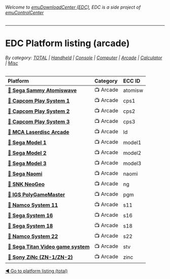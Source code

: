 ###### Welcome to [emuDownloadCenter (EDC)](https://github.com/PhoenixInteractiveNL/emuDownloadCenter/wiki/), EDC is a side project of [emuControlCenter](https://github.com/PhoenixInteractiveNL/emuControlCenter/wiki/)
***
# EDC Platform listing (arcade)

###### By category: [TOTAL](https://github.com/PhoenixInteractiveNL/emuDownloadCenter/wiki/EDC-Platform-List) | [Handheld](https://github.com/PhoenixInteractiveNL/emuDownloadCenter/wiki/EDC-Platform-List-Handheld) | [Console](https://github.com/PhoenixInteractiveNL/emuDownloadCenter/wiki/EDC-Platform-List-Console) | [Computer](https://github.com/PhoenixInteractiveNL/emuDownloadCenter/wiki/EDC-Platform-List-Computer) | [Arcade](https://github.com/PhoenixInteractiveNL/emuDownloadCenter/wiki/EDC-Platform-List-Arcade) | [Calculator](https://github.com/PhoenixInteractiveNL/emuDownloadCenter/wiki/EDC-Platform-List-Calculator) | [Misc](https://github.com/PhoenixInteractiveNL/emuDownloadCenter/wiki/EDC-Platform-List-Misc)

| Platform | Category | ECC ID |
|:---------|:---------|:-------|
| [:file_folder: **Sega Sammy Atomiswave**](https://github.com/PhoenixInteractiveNL/emuDownloadCenter/wiki/Platform-atomisw) | :tv: Arcade | atomisw |
| [:file_folder: **Capcom Play System 1**](https://github.com/PhoenixInteractiveNL/emuDownloadCenter/wiki/Platform-cps1) | :tv: Arcade | cps1 |
| [:file_folder: **Capcom Play System 2**](https://github.com/PhoenixInteractiveNL/emuDownloadCenter/wiki/Platform-cps2) | :tv: Arcade | cps2 |
| [:file_folder: **Capcom Play System 3**](https://github.com/PhoenixInteractiveNL/emuDownloadCenter/wiki/Platform-cps3) | :tv: Arcade | cps3 |
| [:file_folder: **MCA Laserdisc Arcade**](https://github.com/PhoenixInteractiveNL/emuDownloadCenter/wiki/Platform-ld) | :tv: Arcade | ld |
| [:file_folder: **Sega Model 1**](https://github.com/PhoenixInteractiveNL/emuDownloadCenter/wiki/Platform-model1) | :tv: Arcade | model1 |
| [:file_folder: **Sega Model 2**](https://github.com/PhoenixInteractiveNL/emuDownloadCenter/wiki/Platform-model2) | :tv: Arcade | model2 |
| [:file_folder: **Sega Model 3**](https://github.com/PhoenixInteractiveNL/emuDownloadCenter/wiki/Platform-model3) | :tv: Arcade | model3 |
| [:file_folder: **Sega Naomi**](https://github.com/PhoenixInteractiveNL/emuDownloadCenter/wiki/Platform-naomi) | :tv: Arcade | naomi |
| [:file_folder: **SNK NeoGeo**](https://github.com/PhoenixInteractiveNL/emuDownloadCenter/wiki/Platform-ng) | :tv: Arcade | ng |
| [:file_folder: **IGS PolyGameMaster**](https://github.com/PhoenixInteractiveNL/emuDownloadCenter/wiki/Platform-pgm) | :tv: Arcade | pgm |
| [:file_folder: **Namco System 11**](https://github.com/PhoenixInteractiveNL/emuDownloadCenter/wiki/Platform-s11) | :tv: Arcade | s11 |
| [:file_folder: **Sega System 16**](https://github.com/PhoenixInteractiveNL/emuDownloadCenter/wiki/Platform-s16) | :tv: Arcade | s16 |
| [:file_folder: **Sega System 18**](https://github.com/PhoenixInteractiveNL/emuDownloadCenter/wiki/Platform-s18) | :tv: Arcade | s18 |
| [:file_folder: **Namco System 22**](https://github.com/PhoenixInteractiveNL/emuDownloadCenter/wiki/Platform-s22) | :tv: Arcade | s22 |
| [:file_folder: **Sega Titan Video game system**](https://github.com/PhoenixInteractiveNL/emuDownloadCenter/wiki/Platform-stv) | :tv: Arcade | stv |
| [:file_folder: **Sony ZiNc (ZN-1/ZN-2)**](https://github.com/PhoenixInteractiveNL/emuDownloadCenter/wiki/Platform-zinc) | :tv: Arcade | zinc |

[:arrow_backward: Go to platform listing (total)](https://github.com/PhoenixInteractiveNL/emuDownloadCenter/wiki/EDC-Platform-List)

